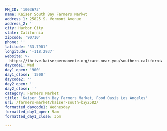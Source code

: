```yaml
---
FM_ID: '1003673'
name: Kaiser South Bay Farmers Market
address_1: 25825 S. Vermont Avenue
address_2: ''
city: Harbor City
state: California
zipcode: '90710'
phone: ''
latitude: '33.7901'
longitude: '-118.2937'
website: >-
  https://thrive.kaiserpermanente.org/care-near-you/southern-california/south-bay/shc_calendar_event/farmers-market-3/
daycode1: Wed
day1_open: '900'
day1_close: '1500'
daycode2: ''
day2_open: ''
day2_close: ''
category: Farmers Market
title: 'Kaiser South Bay Farmers Market, Food Oasis Los Angeles'
uri: /farmers-market/kaiser-south-bay2582/
formatted_daycode1: Wednesday
formatted_day1_open: 9am
formatted_day1_close: 3pm

---
```

